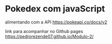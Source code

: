 # Pokedex com javaScript
alimentando com a API https://pokeapi.co/docs/v2


link para acompanhar no Github pages 
https://pedrorezende07.github.io/Modulo-2/
